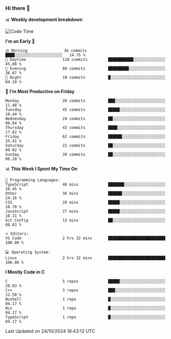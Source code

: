 ### Hi there 👋

📊 **Weekly development breakdown**
<!--START_SECTION:waka-->
![Code Time](http://img.shields.io/badge/Code%20Time-239%20hrs%2048%20mins-blue)

**I'm an Early 🐤** 

```text
🌞 Morning                36 commits          ████░░░░░░░░░░░░░░░░░░░░░   14.75 % 
🌆 Daytime                110 commits         ███████████░░░░░░░░░░░░░░   45.08 % 
🌃 Evening                88 commits          █████████░░░░░░░░░░░░░░░░   36.07 % 
🌙 Night                  10 commits          █░░░░░░░░░░░░░░░░░░░░░░░░   04.10 % 
```
📅 **I'm Most Productive on Friday** 

```text
Monday                   28 commits          ███░░░░░░░░░░░░░░░░░░░░░░   11.48 % 
Tuesday                  45 commits          █████░░░░░░░░░░░░░░░░░░░░   18.44 % 
Wednesday                24 commits          ██░░░░░░░░░░░░░░░░░░░░░░░   09.84 % 
Thursday                 43 commits          ████░░░░░░░░░░░░░░░░░░░░░   17.62 % 
Friday                   62 commits          ██████░░░░░░░░░░░░░░░░░░░   25.41 % 
Saturday                 22 commits          ██░░░░░░░░░░░░░░░░░░░░░░░   09.02 % 
Sunday                   20 commits          ██░░░░░░░░░░░░░░░░░░░░░░░   08.20 % 
```


📊 **This Week I Spent My Time On** 

```text
💬 Programming Languages: 
TypeScript               40 mins             ███████░░░░░░░░░░░░░░░░░░   26.45 % 
Other                    36 mins             ██████░░░░░░░░░░░░░░░░░░░   24.16 % 
CSS                      28 mins             █████░░░░░░░░░░░░░░░░░░░░   18.70 % 
JavaScript               27 mins             █████░░░░░░░░░░░░░░░░░░░░   18.11 % 
Git Config               13 mins             ██░░░░░░░░░░░░░░░░░░░░░░░   08.83 % 

🔥 Editors: 
VS Code                  2 hrs 32 mins       █████████████████████████   100.00 % 

💻 Operating System: 
Linux                    2 hrs 32 mins       █████████████████████████   100.00 % 
```

**I Mostly Code in C** 

```text
C                        5 repos             █████░░░░░░░░░░░░░░░░░░░░   20.83 % 
C++                      3 repos             ███░░░░░░░░░░░░░░░░░░░░░░   12.50 % 
Nushell                  1 repo              █░░░░░░░░░░░░░░░░░░░░░░░░   04.17 % 
Nix                      1 repo              █░░░░░░░░░░░░░░░░░░░░░░░░   04.17 % 
TypeScript               1 repo              █░░░░░░░░░░░░░░░░░░░░░░░░   04.17 % 
```




 Last Updated on 24/10/2024 18:43:12 UTC
<!--END_SECTION:waka-->
<!--
**R-enanVieira/R-enanVieira** is a ✨ _special_ ✨ repository because its `README.md` (this file) appears on your GitHub profile.

Here are some ideas to get you started:

- 🔭 I’m currently working on ...
- 🌱 I’m currently learning ...
- 👯 I’m looking to collaborate on ...
- 🤔 I’m looking for help with ...
- 💬 Ask me about ...
- 📫 How to reach me: ...
- 😄 Pronouns: ...
- ⚡ Fun fact: ...
-->
